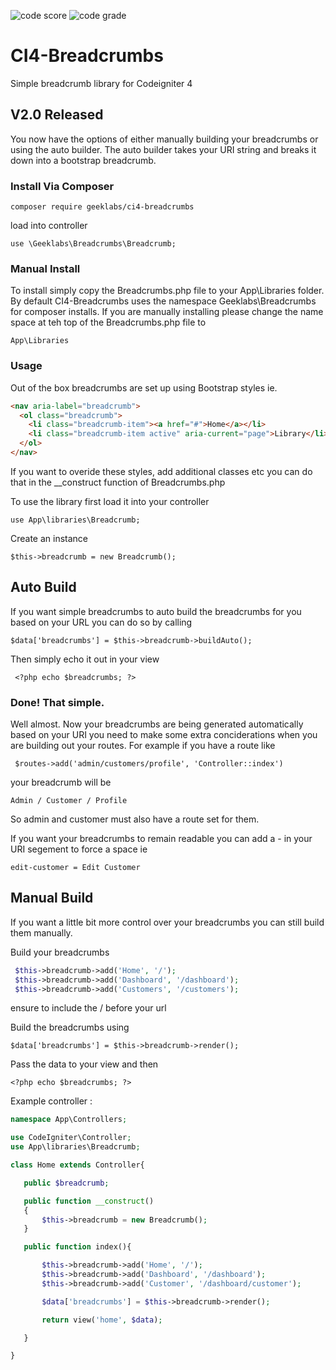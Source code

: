 ![code score](https://www.code-inspector.com/project/16386/score/svg) ![code grade](https://www.code-inspector.com/project/16386/status/svg)

# CI4-Breadcrumbs
Simple breadcrumb library for Codeigniter 4

## V2.0 Released
You now have the options of either manually building your breadcrumbs or using the auto builder. The auto builder takes your URI string and breaks it down into a bootstrap breadcrumb.

### Install Via Composer

```
composer require geeklabs/ci4-breadcrumbs
```

load into controller 

```
use \Geeklabs\Breadcrumbs\Breadcrumb;
```

### Manual Install

To install simply copy the Breadcrumbs.php file to your App\Libraries folder. By default CI4-Breadcrumbs uses the namespace Geeklabs\Breadcrumbs for composer installs.
If you are manually installing please change the name space at teh top of the Breadcrumbs.php file to

```
App\Libraries
```

### Usage

Out of the box breadcrumbs are set up using Bootstrap styles ie.

```html
<nav aria-label="breadcrumb">
  <ol class="breadcrumb">
    <li class="breadcrumb-item"><a href="#">Home</a></li>
    <li class="breadcrumb-item active" aria-current="page">Library</li>
  </ol>
</nav>
```

If you want to overide these styles, add additional classes etc you can do that in the __construct function of Breadcrumbs.php

To use the library first load it into your controller

```
use App\libraries\Breadcrumb;
```
Create an instance

```
$this->breadcrumb = new Breadcrumb();
```
## Auto Build

If you want simple breadcrumbs to auto build the breadcrumbs for you based on your URL you can do so by calling

```
$data['breadcrumbs'] = $this->breadcrumb->buildAuto();
```
Then simply echo it out in your view
```
 <?php echo $breadcrumbs; ?> 
 ```
 
 ### Done! That simple.
 
 Well almost. Now your breadcrumbs are being generated automatically based on your URI you need to make some extra conciderations when you are building out your routes. For example if you have a route like 
 
```
 $routes->add('admin/customers/profile', 'Controller::index')
```
 your breadcrumb will be
 
 ```
 Admin / Customer / Profile
 ```
 So admin and customer must also have a route set for them.
 
 If you want your breadcrumbs to remain readable you can add a - in your URI segement to force a space ie
 
 ```
 edit-customer = Edit Customer
 ```
 
 ## Manual Build
 
 If you want a little bit more control over your breadcrumbs you can still build them manually.

Build your breadcrumbs

```php
 $this->breadcrumb->add('Home', '/');
 $this->breadcrumb->add('Dashboard', '/dashboard');  
 $this->breadcrumb->add('Customers', '/customers');  
```
 
 ensure to include the / before your url
 
 Build the breadcrumbs using
 
 ```
 $data['breadcrumbs'] = $this->breadcrumb->render();
 ```
 
 Pass the data to your view and then 
 
 ```
 <?php echo $breadcrumbs; ?>
 ```
 
 Example controller :
 
 ```php
 namespace App\Controllers;

use CodeIgniter\Controller;
use App\libraries\Breadcrumb;

class Home extends Controller{

    public $breadcrumb;

    public function __construct()
    {        
        $this->breadcrumb = new Breadcrumb();
    }

    public function index(){

        $this->breadcrumb->add('Home', '/');
        $this->breadcrumb->add('Dashboard', '/dashboard');
        $this->breadcrumb->add('Customer', '/dashboard/customer');

        $data['breadcrumbs'] = $this->breadcrumb->render();

        return view('home', $data);

    }

}
```
 
 

